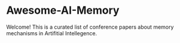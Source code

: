 # Awesome-AI-Memory
Welcome! This is a curated list of conference papers about memory mechanisms in Artifitial Intellegence.

